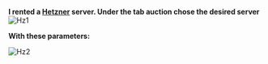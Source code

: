   __I rented a [Hetzner](https://www.hetzner.com/sb) server. Under the tab auction chose the desired server__ 
  ![Hz1](https://user-images.githubusercontent.com/101806416/179365533-893b4364-a075-4a7b-8d5f-6dbe23fc5424.png)
  
__With these parameters:__

  ![Hz2](https://user-images.githubusercontent.com/101806416/179365610-3172666c-95b8-4112-8d0a-60ab0448c7c0.png)
  
